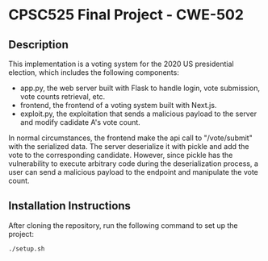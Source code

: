 # CPSC525 Final Project - CWE-502
## Description
This implementation is a voting system for the 2020 US presidential election, which includes the following components:
- app.py, the web server built with Flask to handle login, vote submission, vote counts retrieval, etc.
- frontend, the frontend of a voting system built with Next.js.
- exploit.py, the exploitation that sends a malicious payload to the server and modify cadidate A's vote count.

In normal circumstances, the frontend make the api call to "/vote/submit" with the serialized data. The server deserialize it with pickle and add the vote to the corresponding candidate. However, since pickle has the vulnerability to execute arbitrary code during the deserialization process, a user can send a malicious payload to the endpoint and manipulate the vote count.

## Installation Instructions
After cloning the repository, run the following command to set up the project:

```
./setup.sh
```